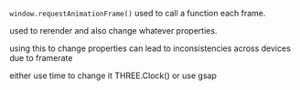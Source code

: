 `window.requestAnimationFrame()`
used to call a function each frame.

used to rerender and also change whatever properties.

using this to change properties can lead to inconsistencies across devices due to framerate

either use time to change it 
	THREE.Clock()
or use gsap